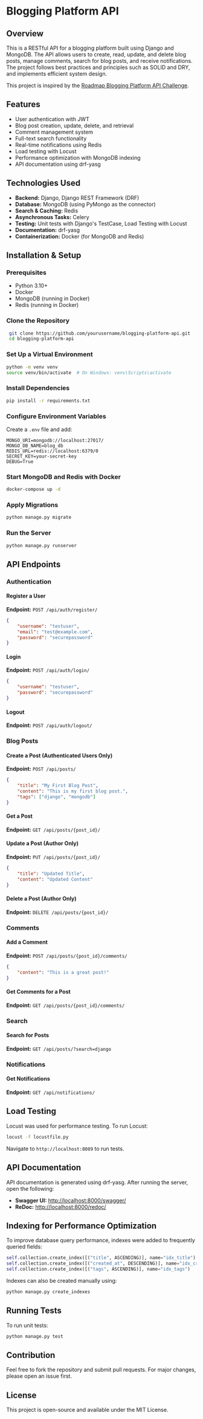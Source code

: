 # Blogging Platform API

## Overview
This is a RESTful API for a blogging platform built using Django and MongoDB. The API allows users to create, read, update, and delete blog posts, manage comments, search for blog posts, and receive notifications. The project follows best practices and principles such as SOLID and DRY, and implements efficient system design.

This project is inspired by the [Roadmap Blogging Platform API Challenge](https://roadmap.sh/projects/blogging-platform-api).

## Features
- User authentication with JWT
- Blog post creation, update, delete, and retrieval
- Comment management system
- Full-text search functionality
- Real-time notifications using Redis
- Load testing with Locust
- Performance optimization with MongoDB indexing
- API documentation using drf-yasg

## Technologies Used
- **Backend:** Django, Django REST Framework (DRF)
- **Database:** MongoDB (using PyMongo as the connector)
- **Search & Caching:** Redis
- **Asynchronous Tasks:** Celery
- **Testing:** Unit tests with Django's TestCase, Load Testing with Locust
- **Documentation:** drf-yasg
- **Containerization:** Docker (for MongoDB and Redis)

## Installation & Setup
### Prerequisites
- Python 3.10+
- Docker
- MongoDB (running in Docker)
- Redis (running in Docker)

### Clone the Repository
```bash
 git clone https://github.com/yourusername/blogging-platform-api.git
 cd blogging-platform-api
```

### Set Up a Virtual Environment
```bash
python -m venv venv
source venv/bin/activate  # On Windows: venv\Scripts\activate
```

### Install Dependencies
```bash
pip install -r requirements.txt
```

### Configure Environment Variables
Create a `.env` file and add:
```env
MONGO_URI=mongodb://localhost:27017/
MONGO_DB_NAME=blog_db
REDIS_URL=redis://localhost:6379/0
SECRET_KEY=your-secret-key
DEBUG=True
```

### Start MongoDB and Redis with Docker
```bash
docker-compose up -d
```

### Apply Migrations
```bash
python manage.py migrate
```

### Run the Server
```bash
python manage.py runserver
```

## API Endpoints

### Authentication
#### Register a User
**Endpoint:** `POST /api/auth/register/`
```json
{
    "username": "testuser",
    "email": "test@example.com",
    "password": "securepassword"
}
```

#### Login
**Endpoint:** `POST /api/auth/login/`
```json
{
    "username": "testuser",
    "password": "securepassword"
}
```

#### Logout
**Endpoint:** `POST /api/auth/logout/`

### Blog Posts
#### Create a Post (Authenticated Users Only)
**Endpoint:** `POST /api/posts/`
```json
{
    "title": "My First Blog Post",
    "content": "This is my first blog post.",
    "tags": ["django", "mongodb"]
}
```

#### Get a Post
**Endpoint:** `GET /api/posts/{post_id}/`

#### Update a Post (Author Only)
**Endpoint:** `PUT /api/posts/{post_id}/`
```json
{
    "title": "Updated Title",
    "content": "Updated Content"
}
```

#### Delete a Post (Author Only)
**Endpoint:** `DELETE /api/posts/{post_id}/`

### Comments
#### Add a Comment
**Endpoint:** `POST /api/posts/{post_id}/comments/`
```json
{
    "content": "This is a great post!"
}
```

#### Get Comments for a Post
**Endpoint:** `GET /api/posts/{post_id}/comments/`

### Search
#### Search for Posts
**Endpoint:** `GET /api/posts/?search=django`

### Notifications
#### Get Notifications
**Endpoint:** `GET /api/notifications/`

## Load Testing
Locust was used for performance testing. To run Locust:
```bash
locust -f locustfile.py
```
Navigate to `http://localhost:8089` to run tests.

## API Documentation
API documentation is generated using drf-yasg. After running the server, open the following:
- **Swagger UI:** [http://localhost:8000/swagger/](http://localhost:8000/swagger/)
- **ReDoc:** [http://localhost:8000/redoc/](http://localhost:8000/redoc/)

## Indexing for Performance Optimization
To improve database query performance, indexes were added to frequently queried fields:
```python
self.collection.create_index([("title", ASCENDING)], name="idx_title")
self.collection.create_index([("created_at", DESCENDING)], name="idx_created_at")
self.collection.create_index([("tags", ASCENDING)], name="idx_tags")
```
Indexes can also be created manually using:
```bash
python manage.py create_indexes
```

## Running Tests
To run unit tests:
```bash
python manage.py test
```

## Contribution
Feel free to fork the repository and submit pull requests. For major changes, please open an issue first.

## License
This project is open-source and available under the MIT License.